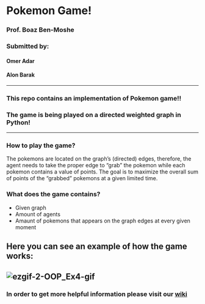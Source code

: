 # Pokemon Game!

### Prof. Boaz Ben-Moshe <br>
### Submitted by:
#### Omer Adar 
#### Alon Barak 
---
### This repo contains an implementation of Pokemon game!!
### The game is being played on a directed weighted graph in Python!
---
### How to play the game?
The pokemons are located on the graph’s (directed) edges, therefore, the agent needs to take the proper edge to “grab” the pokemon while each pokemon contains a value of points.
The goal is to maximize the overall sum of points of the “grabbed” pokemons at a given limited time.


### What does the game contains? <br>
- Given graph
- Amount of agents
- Amaunt of pokemons that appears on the graph edges at every given moment

## Here you can see an example of how the game works:
![ezgif-2-OOP_Ex4-gif](https://user-images.githubusercontent.com/80644255/148277077-0bf93916-3aa5-4139-8d9a-ed54db2ccda4.gif)
<br>
---

### In order to get more helpful information please visit our [ wiki ](https://github.com/AlonBarak-dev/Ex4_OOP/wiki)
